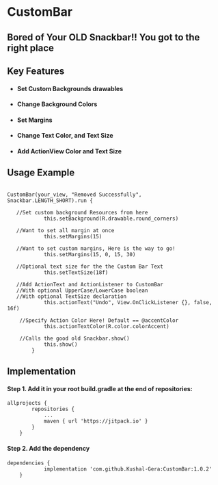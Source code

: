 CustomBar
==========

## Bored of Your OLD Snackbar!! You got to the right place

**Key Features**
---

* #### Set Custom Backgrounds drawables
* #### Change Background Colors
* #### Set Margins
* #### Change Text Color, and Text Size
* #### Add ActionView Color and Text Size



**Usage Example**
---



```

CustomBar(your_view, "Removed Successfully", Snackbar.LENGTH_SHORT).run {

   //Set custom background Resources from here
            this.setBackground(R.drawable.round_corners)

   //Want to set all margin at once
            this.setMargins(15)

   //Want to set custom margins, Here is the way to go!
            this.setMargins(15, 0, 15, 30)

   //Optional text size for the the Custom Bar Text
            this.setTextSize(18f)

   //Add ActionText and ActionListener to CustomBar
   //With optional UpperCase/LowerCase boolean
   //With optional TextSize declaration
            this.actionText("Undo", View.OnClickListener {}, false, 16f)

    //Specify Action Color Here! Default == @accentColor
            this.actionTextColor(R.color.colorAccent)

    //Calls the good old Snackbar.show()
            this.show()
        }
```



**Implementation**
---

#### Step 1. Add it in your root build.gradle at the end of repositories:


```
allprojects {
		repositories {
			...
			maven { url 'https://jitpack.io' }
		}
	}
```

#### Step 2. Add the dependency

```
dependencies {
	        implementation 'com.github.Kushal-Gera:CustomBar:1.0.2'
	}
```





